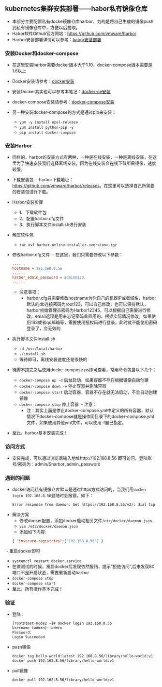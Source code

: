 ## kubernetes集群安装部署——habor私有镜像仓库
- 本部分主要配置私有docke镜像仓库harbor，为的是将自己生成的镜像push到私有镜像仓库中，方便以后拉取。
- Habor软件Github官方网站：<https://github.com/vmware/harbor>
- Harbor安装部署详情可以参考：[habor安装部署](https://github.com/vmware/harbor/blob/master/docs/installation_guide.md)

### 安装Docker和docker-compose
- 在这里安装harbor需要docker版本大于1.10，docker-compose版本需要是1.6以上
- Docker安装请参考：[docker安装](https://docs.docker.com/engine/installation)
- 安装Docker其实也可以参考本笔记：[docker-ce安装](../Docker/docker-install.md)

- docker-compose安装请参考：[docker-compose安装](https://docs.docker.com/compose/install)
- 另一种安装docker-compose的方式是通过pip来安装：
  - `yum -y install epel-release`
  - `yum install python-pip -y`
  - `pip install docker-compose`

### 安装Harbor
- 同样的，harbor的安装方式有两种，一种是在线安装，一种是离线安装，在这里为了快速安装我们选择离线安装，因为在线安装会在线下载所需镜像，速度较慢。
- 下载安装包
  - harbor下载地址：<https://github.com/vmware/harbor/releases>，在这里可以选择自己所需要的安装包进行下载。

- Harbor安装步骤
  - 1、下载软件包
  - 2、配置harbor.cfg文件
  - 3、执行脚本文件install.sh进行安装

- 解压软件包
  - `tar xvf harbor-online-installer-<version>.tgz`
- 修改harbor.cfg文件
  - 在这里，我们只需要修改以下参数：
    ``` cfg
    ......
    hostname = 192.168.8.56
    ......
    harbor_admin_password = admin@123.
    ......
    ```
   - 注意事项：
     - harbor.cfg只需要修改hostname为你自己的机器IP或者域名，harbor默认的db连接密码为root123，可以自己修改，也可以保持默认，harbor初始管理员密码为Harbor12345，可以根据自己需要进行修改，email选项是用来忘记密码重置用的，根据实际情况修改，如果使用163或者qq邮箱等，需要使用授权码进行登录，此时就不能使用密码登录了，会无效的
- 执行脚本文件install.sh
  - `cd /usr/local/harbor`
  - `./install.sh`
  - 等待即可，离线安装速度还是很快的
- 待脚本跑完之后使用docke-compose ps即可查看，常用命令包含以下几个：
  - `docker-compose up -d`  后台启动，如果容器不存在根据镜像自动创建
  - `docker-compose down -v` 停止容器并删除容器
  - `docker-compose start`  启动容器，容器不存在就无法启动，不会自动创建镜像
  - `docker-compose stop`  停止容器
  - 注意：
    - 注：其实上面是停止docker-compose.yml中定义的所有容器，默认情况下docker-compose就是操作同目录下的docker-compose.yml文件，如果使用其他yml文件，可以使用-f自己指定。

- 至此，harbor基本安装完成！

### 访问方式
- 安装完成，可以通过浏览器输入地址http://192.168.8.56 即可访问。登陆账号/密码为：admin/$harbor_admin_password

### 遇到的问题
- docker访问私有镜像仓库默认是通过https方式访问的，当我们用`docker login 192.168.8.56`登陆时会报错，如下：
  ``` bash
  Error response from daemon: Get https://192.168.8.56/v2/: dial tcp 192.168.8.56
  ```
- 解决方案
  - 修改docker配置，添加docker启动相关文件`/etc/docker/daemon.json`
  - `vim /etc/docker/daemon.json`
  - 添加如下内容:
  ``` json
  { "insecure-registries":["192.168.8.56"] }
  ```
  - 重启docker即可
  - `systemctl restart docker.service`
  - 在做测试的时候，重启docker后发现依然报错，提示“拒绝访问”,后来发现80端口不是开启状态，需要重新启动harbor
  - `docker-compose stop`
  - `docker-compose start`
- 至此，所有操作基本完成！

### 验证
- 登陆：
  ``` bash
  [root@test-node2 ~]# docker login 192.168.8.56
  Username (admin): admin
  Password: 
  Login Succeeded
  ```
- push镜像
  ``` bash
  docker tag hello-world:latest 192.168.8.56/library/hello-world:v1
  docker push 192.168.8.56/library/hello-world:v1
  ```
- pull镜像
  ``` bash
  docker pull 192.168.8.56/library/hello-world:v1
  ```
  

